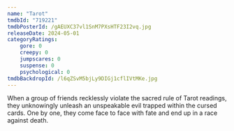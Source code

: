 ```yaml
---
name: "Tarot"
tmdbId: "719221"
tmdbPosterId: /gAEUXC37vl1SnM7PXsHTF23I2vq.jpg
releaseDate: 2024-05-01
categoryRatings:
    gore: 0
    creepy: 0
    jumpscares: 0
    suspense: 0
    psychological: 0
tmdbBackdropId: /l6qZSvM5bjLy9DIGj1cflIVtMKe.jpg
---
```

When a group of friends recklessly violate the sacred rule of Tarot readings, they unknowingly unleash an unspeakable evil trapped within the cursed cards. One by one, they come face to face with fate and end up in a race against death.
